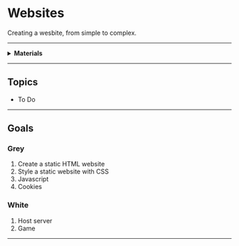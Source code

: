 # Websites

Creating a wesbite, from simple to complex.

----

<details><summary><b>Materials</b></summary><p>

Contents|Level|Description| # |Data|Link|
:-------|:---:|:----------|:-:|:--:|:--:|

</p></details>

----

## Topics

- To Do

----

## Goals

### Grey

1. Create a static HTML website
2. Style a static website with CSS
3. Javascript
4. Cookies

### White

1. Host server
2. Game


----
